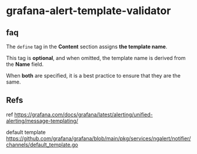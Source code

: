 # grafana-alert-template-validator

## faq


The `define` tag in the **Content** section assigns **the template name**.

This tag is **optional**, and when omitted, the template name is derived from the **Name** field.

When **both** are specified, it is a best practice to ensure that they are the same.


## Refs

ref https://grafana.com/docs/grafana/latest/alerting/unified-alerting/message-templating/

default template https://github.com/grafana/grafana/blob/main/pkg/services/ngalert/notifier/channels/default_template.go
